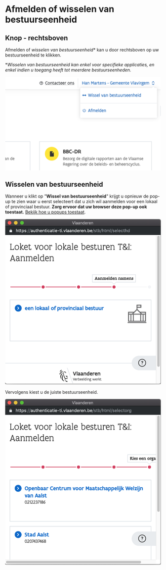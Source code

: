 # Afmelden of wisselen van bestuurseenheid

## Knop - rechtsboven

Afmelden of _wisselen van bestuurseenheid_\* kan u door rechtsboven op uw bestuurseenheid te klikken.

\*_Wisselen van bestuurseenheid kan enkel voor specifieke applicaties, en enkel indien u toegang heeft tot meerdere bestuurseenheden._

![Klik op de bestuurseenheid om af te melden of te wisselen van bestuurseenheid. Voorbeeld Loket Lokaal Bestuur.](../../.gitbook/assets/bestuurseenheid-switch-dropdown-small.png)

## Wisselen van bestuurseenheid

Wanneer u klikt op "**Wissel van bestuurseenheid**" krijgt u opnieuw de pop-up te zien waar u eerst selecteert dat u zich wil aanmelden voor een lokaal of provinciaal bestuur. **Zorg ervoor dat uw browser deze pop-up ook toestaat.** [Bekijk hoe u popups toestaat](aanmelden.md#verschijnt-de-pop-up-niet).

![Kies bestuur](../../.gitbook/assets/wissel-1-kies-bestuur.png)

Vervolgens kiest u de juiste bestuurseenheid.

![Kies bestuurseenheid](../../.gitbook/assets/wissel-2-wisselen.png)
